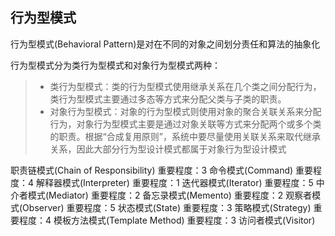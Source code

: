## 行为型模式

行为型模式(Behavioral Pattern)是对在不同的对象之间划分责任和算法的抽象化

行为型模式分为类行为型模式和对象行为型模式两种：

> * 类行为型模式：类的行为型模式使用继承关系在几个类之间分配行为，类行为型模式主要通过多态等方式来分配父类与子类的职责。
> * 对象行为型模式：对象的行为型模式则使用对象的聚合关联关系来分配行为，对象行为型模式主要是通过对象关联等方式来分配两个或多个类的职责。根据“合成复用原则”，系统中要尽量使用关联关系来取代继承关系，因此大部分行为型设计模式都属于对象行为型设计模式


职责链模式(Chain of Responsibility)
重要程度：3
命令模式(Command)
重要程度：4
解释器模式(Interpreter)
重要程度：1
迭代器模式(Iterator)
重要程度：5
中介者模式(Mediator)
重要程度：2
备忘录模式(Memento)
重要程度：2
观察者模式(Observer)
重要程度：5
状态模式(State)
重要程度：3
策略模式(Strategy)
重要程度：4
模板方法模式(Template Method)
重要程度：3
访问者模式(Visitor)